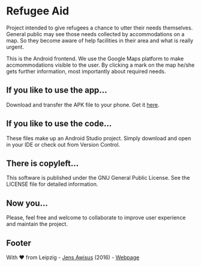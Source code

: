 # Refugee Aid
Project intended to give refugees a chance to utter their needs themselves.
General public may see those needs collected by accommodations on a map.
So they become aware of help facilities in their area and what is really urgent.

This is the Android frontend.
We use the Google Maps platform to make accmommodations visible to the user.
By clicking a mark on the map he/she gets further information, most importantly about required needs.

## If you like to use the app...
Download and transfer the APK file to your phone. Get it [here].

## If you like to use the code...
These files make up an Android Studio project. Simply download and open in your IDE or check out from Version Control.

## There is copyleft...
This software is published under the GNU General Public License.
See the LICENSE file for detailed information.

## Now you...
Please, feel free and welcome to collaborate to improve user experience and maintain the project.

## Footer

With &hearts; from Leipzig - [Jens Awisus] (2016) - [Webpage]

[here]: https://github.com/awisus/Refugee-Aid/releases
[Webpage]: http://refugee-aid.de/
[Jens Awisus]: mailto:awisus.gdev@gmail.com
